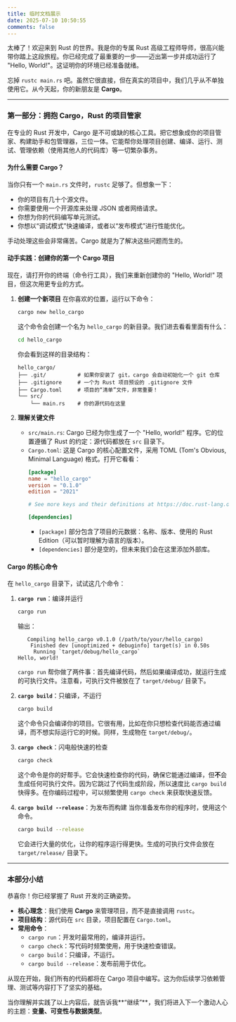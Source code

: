 ```yaml
---
title: 临时文档展示
date: 2025-07-10 10:50:55
comments: false
---
```


太棒了！欢迎来到 Rust 的世界。我是你的专属 Rust 高级工程师导师，很高兴能带你踏上这段旅程。你已经完成了最重要的一步——迈出第一步并成功运行了 "Hello, World!"。这证明你的环境已经准备就绪。

忘掉 `rustc main.rs` 吧。虽然它很直接，但在真实的项目中，我们几乎从不单独使用它。从今天起，你的新朋友是 **Cargo**。

---

### **第一部分：拥抱 Cargo，Rust 的项目管家**

在专业的 Rust 开发中，Cargo 是不可或缺的核心工具。把它想象成你的项目管家、构建助手和包管理器，三位一体。它能帮你处理项目创建、编译、运行、测试、管理依赖（使用其他人的代码库）等一切繁杂事务。

#### **为什么需要 Cargo？**

当你只有一个 `main.rs` 文件时，`rustc` 足够了。但想象一下：

*   你的项目有几十个源文件。
*   你需要使用一个开源库来处理 JSON 或者网络请求。
*   你想为你的代码编写单元测试。
*   你想以“调试模式”快速编译，或者以“发布模式”进行性能优化。

手动处理这些会非常痛苦。Cargo 就是为了解决这些问题而生的。

#### **动手实践：创建你的第一个 Cargo 项目**

现在，请打开你的终端（命令行工具），我们来重新创建你的 "Hello, World!" 项目，但这次用更专业的方式。

1.  **创建一个新项目**
    在你喜欢的位置，运行以下命令：
    ```bash
    cargo new hello_cargo
    ```
    这个命令会创建一个名为 `hello_cargo` 的新目录。我们进去看看里面有什么：

    ```bash
    cd hello_cargo
    ```

    你会看到这样的目录结构：
    ```
    hello_cargo/
    ├── .git/          # 如果你安装了 git，cargo 会自动初始化一个 git 仓库
    ├── .gitignore     # 一个为 Rust 项目预设的 .gitignore 文件
    ├── Cargo.toml     # 项目的“清单”文件，非常重要！
    └── src/
        └── main.rs    # 你的源代码在这里
    ```

2.  **理解关键文件**
    *   `src/main.rs`: Cargo 已经为你生成了一个 "Hello, world!" 程序。它的位置遵循了 Rust 的约定：源代码都放在 `src` 目录下。
    *   `Cargo.toml`: 这是 Cargo 的核心配置文件，采用 TOML (Tom's Obvious, Minimal Language) 格式。打开它看看：
        ```toml
        [package]
        name = "hello_cargo"
        version = "0.1.0"
        edition = "2021"

        # See more keys and their definitions at https://doc.rust-lang.org/cargo/reference/manifest.html

        [dependencies]
        ```
        - `[package]` 部分包含了项目的元数据：名称、版本、使用的 Rust Edition（可以暂时理解为语言的版本）。
        - `[dependencies]` 部分是空的，但未来我们会在这里添加外部库。

#### **Cargo 的核心命令**

在 `hello_cargo` 目录下，试试这几个命令：

1.  **`cargo run`**：编译并运行
    ```bash
    cargo run
    ```
    输出：
    ```
       Compiling hello_cargo v0.1.0 (/path/to/your/hello_cargo)
        Finished dev [unoptimized + debuginfo] target(s) in 0.50s
         Running `target/debug/hello_cargo`
    Hello, world!
    ```
    `cargo run` 帮你做了两件事：首先编译代码，然后如果编译成功，就运行生成的可执行文件。注意看，可执行文件被放在了 `target/debug/` 目录下。

2.  **`cargo build`**：只编译，不运行
    ```bash
    cargo build
    ```
    这个命令只会编译你的项目。它很有用，比如在你只想检查代码能否通过编译，而不想实际运行它的时候。同样，生成物在 `target/debug/`。

3.  **`cargo check`**：闪电般快速的检查
    ```bash
    cargo check
    ```
    这个命令是你的好帮手。它会快速检查你的代码，确保它能通过编译，但**不**会生成任何可执行文件。因为它跳过了代码生成阶段，所以速度比 `cargo build` 快得多。在你编码过程中，可以频繁使用 `cargo check` 来获取快速反馈。

4.  **`cargo build --release`**：为发布而构建
    当你准备发布你的程序时，使用这个命令。
    ```bash
    cargo build --release
    ```
    它会进行大量的优化，让你的程序运行得更快。生成的可执行文件会放在 `target/release/` 目录下。

---

### **本部分小结**

恭喜你！你已经掌握了 Rust 开发的正确姿势。

*   **核心理念**：我们使用 **Cargo** 来管理项目，而不是直接调用 `rustc`。
*   **项目结构**：源代码在 `src` 目录，项目配置在 `Cargo.toml`。
*   **常用命令**：
    *   `cargo run`：开发时最常用的，编译并运行。
    *   `cargo check`：写代码时频繁使用，用于快速检查错误。
    *   `cargo build`：只编译，不运行。
    *   `cargo build --release`：发布前用于优化。

从现在开始，我们所有的代码都将在 Cargo 项目中编写。这为你后续学习依赖管理、测试等内容打下了坚实的基础。

当你理解并实践了以上内容后，就告诉我**“继续”**，我们将进入下一个激动人心的主题：**变量、可变性与数据类型**。

